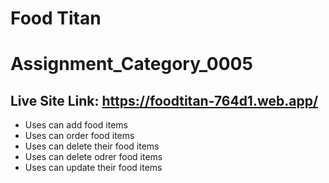 # Food Titan

# Assignment_Category_0005

## Live Site Link: https://foodtitan-764d1.web.app/

- Uses can add food items
- Uses can order food items
- Uses can delete their food items
- Uses can delete odrer food items
- Uses can update their food items
